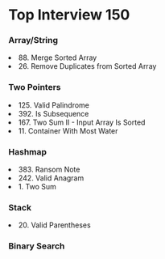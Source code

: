 <h1>Top Interview 150</h1>
<h3>Array/String</h3>
<li>88. Merge Sorted Array</li>
<li>26. Remove Duplicates from Sorted Array</li>
<h3>Two Pointers</h3>
<li>125. Valid Palindrome</li>
<li>392. Is Subsequence</li>
<li>167. Two Sum II - Input Array Is Sorted</li>
<li>11. Container With Most Water</li>
<h3>Hashmap</h3>
<li>383. Ransom Note</li>
<li>242. Valid Anagram</li>
<li>1. Two Sum</li>
<h3>Stack</h3>
<li>20. Valid Parentheses</li>
<h3>Binary Search</h3>

